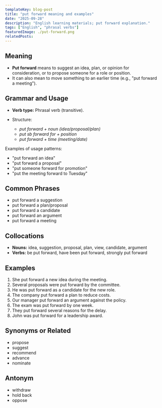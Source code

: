 ```yaml
---
templateKey: blog-post
title: "put forward meaning and examples"
date: "2025-09-28"
description: "English learning materials; put forward explanation."
tags: ["English", "phrasal verbs"]
featuredImage: ./put-forward.png
relatedPosts:
---
```


## Meaning

- **Put forward** means to suggest an idea, plan, or opinion for consideration, or to propose someone for a role or position.
- It can also mean to move something to an earlier time (e.g., "put forward a meeting").

## Grammar and Usage

- **Verb type:** Phrasal verb (transitive).
- Structure:

  - _put forward + noun (idea/proposal/plan)_
  - _put sb forward for + position_
  - _put forward + time (meeting/date)_

Examples of usage patterns:

- "put forward an idea"
- "put forward a proposal"
- "put someone forward for promotion"
- "put the meeting forward to Tuesday"

## Common Phrases

- put forward a suggestion
- put forward a plan/proposal
- put forward a candidate
- put forward an argument
- put forward a meeting

## Collocations

- **Nouns:** idea, suggestion, proposal, plan, view, candidate, argument
- **Verbs:** be put forward, have been put forward, strongly put forward

## Examples

1. She put forward a new idea during the meeting.
2. Several proposals were put forward by the committee.
3. He was put forward as a candidate for the new role.
4. The company put forward a plan to reduce costs.
5. Our manager put forward an argument against the policy.
6. The exam was put forward by one week.
7. They put forward several reasons for the delay.
8. John was put forward for a leadership award.

## Synonyms or Related

- propose
- suggest
- recommend
- advance
- nominate

## Antonym

- withdraw
- hold back
- oppose
